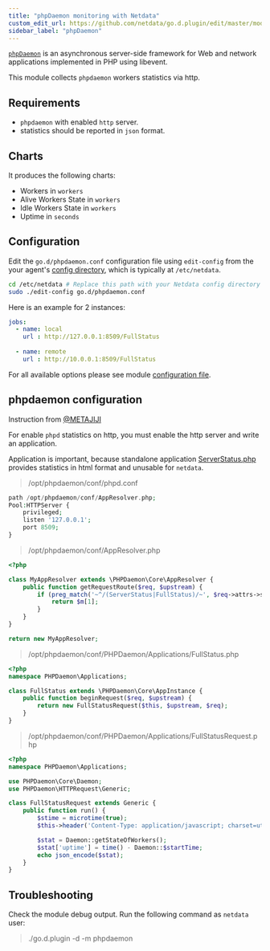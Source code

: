 ```yaml
---
title: "phpDaemon monitoring with Netdata"
custom_edit_url: https://github.com/netdata/go.d.plugin/edit/master/modules/phpdaemon/README.md
sidebar_label: "phpDaemon"
---
```




[`phpDaemon`](https://github.com/kakserpom/phpdaemon) is an asynchronous server-side framework for Web and network applications implemented in PHP using libevent.

This module collects `phpdaemon` workers statistics via http.

## Requirements

-   `phpdaemon` with enabled `http` server.
-   statistics should be reported in `json` format.

## Charts

It produces the following charts:

-   Workers in `workers`
-   Alive Workers State in `workers`
-   Idle Workers State in `workers`
-   Uptime in `seconds`

## Configuration

Edit the `go.d/phpdaemon.conf` configuration file using `edit-config` from the your agent's [config
directory](agent/step-by-step/step-04.md#find-your-netdataconf-file), which is typically at `/etc/netdata`.

```bash
cd /etc/netdata # Replace this path with your Netdata config directory
sudo ./edit-config go.d/phpdaemon.conf
```

Here is an example for 2 instances:

```yaml
jobs:
  - name: local
    url : http://127.0.0.1:8509/FullStatus
      
  - name: remote
    url : http://10.0.0.1:8509/FullStatus
```

For all available options please see module [configuration file](https://github.com/netdata/go.d.plugin/blob/master/config/go.d/phpdaemon.conf).

## phpdaemon configuration

Instruction from [@METAJIJI](https://github.com/METAJIJI)

For enable `phpd` statistics on http, you must enable the http server and write an application.

Application is important, because standalone application [ServerStatus.php](https://github.com/kakserpom/phpdaemon/blob/master/PHPDaemon/Applications/ServerStatus.php) provides statistics in html format and unusable for `netdata`. 

> /opt/phpdaemon/conf/phpd.conf

```php
path /opt/phpdaemon/conf/AppResolver.php;
Pool:HTTPServer {
    privileged;
    listen '127.0.0.1';
    port 8509;
}
```

> /opt/phpdaemon/conf/AppResolver.php

```php
<?php

class MyAppResolver extends \PHPDaemon\Core\AppResolver {
    public function getRequestRoute($req, $upstream) {
        if (preg_match('~^/(ServerStatus|FullStatus)/~', $req->attrs->server['DOCUMENT_URI'], $m)) {
            return $m[1];
        }
    }
}

return new MyAppResolver;
```

> /opt/phpdaemon/conf/PHPDaemon/Applications/FullStatus.php

```php
<?php
namespace PHPDaemon\Applications;

class FullStatus extends \PHPDaemon\Core\AppInstance {
    public function beginRequest($req, $upstream) {
        return new FullStatusRequest($this, $upstream, $req);
    }
}
```

> /opt/phpdaemon/conf/PHPDaemon/Applications/FullStatusRequest.php

```php
<?php
namespace PHPDaemon\Applications;

use PHPDaemon\Core\Daemon;
use PHPDaemon\HTTPRequest\Generic;

class FullStatusRequest extends Generic {
    public function run() {
        $stime = microtime(true);
        $this->header('Content-Type: application/javascript; charset=utf-8');

        $stat = Daemon::getStateOfWorkers();
        $stat['uptime'] = time() - Daemon::$startTime;
        echo json_encode($stat);
    }
}
```

## Troubleshooting

Check the module debug output. Run the following command as `netdata` user:

> ./go.d.plugin -d -m phpdaemon
